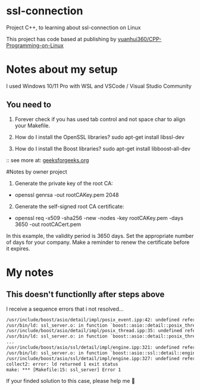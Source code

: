 # ssl-connection
Project C++, to learning about ssl-connection on Linux

This project has code based at publishing by [yuanhui360/CPP-Programming-on-Linux](https://github.com/yuanhui360/CPP-Programming-on-Linux/tree/main/YH-59)

# Notes about my setup
I used Windows 10/11 Pro with WSL and VSCode / Visual Studio Community

## You need to
1. Forever check if you has used tab control and not space char to align your Makefile.

2. How do I install the OpenSSL libraries?
  sudo apt-get install libssl-dev

3. How do I install the Boost libraries?
  sudo apt-get install libboost-all-dev

  :: see more at: [geeksforgeeks.org](https://www.geeksforgeeks.org/how-to-install-boost-library-in-cpp-on-linux/)

#Notes by owner project
1) Generate the private key of the root CA:
* openssl genrsa -out rootCAKey.pem 2048

2) Generate the self-signed root CA certificate:
* openssl req -x509 -sha256 -new -nodes -key rootCAKey.pem -days 3650 -out rootCACert.pem

In this example, the validity period is 3650 days. Set the appropriate number of days for your company. Make a reminder to renew the certificate before it expires.

# My notes
## This doesn't functionlly after steps above
I receive a sequence errors that i not resolved...

```cmd
/usr/include/boost/asio/detail/impl/posix_event.ipp:42: undefined reference to `pthread_condattr_setclock'
/usr/bin/ld: ssl_server.o: in function `boost::asio::detail::posix_thread::~posix_thread()':
/usr/include/boost/asio/detail/impl/posix_thread.ipp:35: undefined reference to `pthread_detach'
/usr/bin/ld: ssl_server.o: in function `boost::asio::detail::posix_thread::join()':
...
/usr/include/boost/asio/ssl/detail/impl/engine.ipp:321: undefined reference to `SSL_read'
/usr/bin/ld: ssl_server.o: in function `boost::asio::ssl::detail::engine::do_write(void*, unsigned long)':
/usr/include/boost/asio/ssl/detail/impl/engine.ipp:327: undefined reference to `SSL_write'
collect2: error: ld returned 1 exit status
make: *** [Makefile:15: ssl_server] Error 1
```
If your finded solution to this case, please help me 🙂
